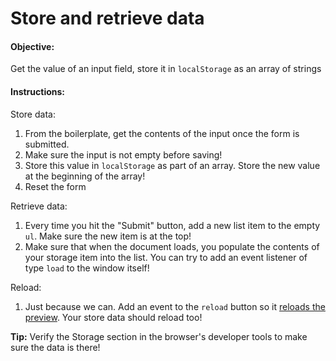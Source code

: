 Store and retrieve data
=======================

#### Objective:

Get the value of an input field, store it in `localStorage` as an array of strings

#### Instructions:

Store data:

1.  From the boilerplate, get the contents of the input once the form is submitted.
2.  Make sure the input is not empty before saving!
3.  Store this value in `localStorage` as part of an array. Store the new value at the beginning of the array!
4.  Reset the form

Retrieve data:

1.  Every time you hit the "Submit" button, add a new list item to the empty `ul`. Make sure the new item is at the top!
2.  Make sure that when the document loads, you populate the contents of your storage item into the list. You can try to add an event listener of type `load` to the window itself!

Reload:

1.  Just because we can. Add an event to the `reload` button so it [reloads the preview](https://developer.mozilla.org/en-US/docs/Web/API/Location/reload). Your store data should reload too!

**Tip:** Verify the Storage section in the browser's developer tools to make sure the data is there!